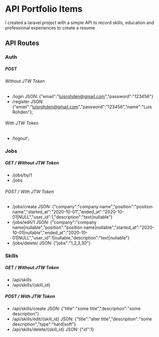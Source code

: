 # API Portfolio Items

I created a laravel project with a simple API to record skills, education and professional experiences to create a resume

## API Routes

### Auth
##### POST
###### Without JTW  Token
* /login JSON: {"email":"luisrohden@gmail.com","password":"123456"}
* /register JSON: {"email":"luisrohden@gmail.com","password":"123456","name":"Luis Rohden"};
###### With JTW Token
* /logout';

### Jobs

##### GET / Without JTW  Token

* /jobs/by/1
* /jobs

###### POST / With JTW Token

* /jobs/create JSON: {"company":"company name","position":"position name","started_at":"2020-10-01","ended_at":"2020-10-01|NULL","user_id":1,"description":"text|nullable"}
* /jobs/edit/1 JSON: {"company":"company name|nullable","position":"position name|nullable","started_at":"2020-10-01|nullable","ended_at":"2020-10-01|NULL","user_id":1|nullable,"description":"text|nullable"}
* /jobs/delete/ JSON: {"jobs":"1,2,3,30"}

### Skills 
##### GET / Without JTW  Token
* /api/skills
* /api/skills/{skill_id}
##### POST / With JTW Token
* /api/skills/create JSON: {"title":"some title","description":"some description"}
* /api/skills/edit/{skill_id} JSON: {"title":"alter title","description":"some description","type":"hard|soft"}
* /api/skills/delete/{skill_id} JSON: {"id":1}


